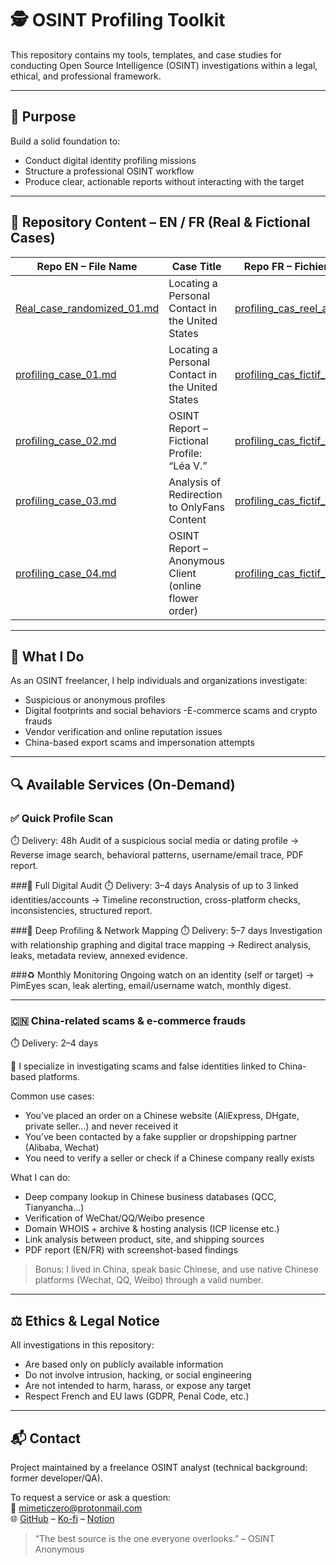 # 🕵️ OSINT Profiling Toolkit

This repository contains my tools, templates, and case studies for conducting Open Source Intelligence (OSINT) investigations within a legal, ethical, and professional framework.

---

## 📌 Purpose

Build a solid foundation to:

- Conduct digital identity profiling missions
- Structure a professional OSINT workflow
- Produce clear, actionable reports without interacting with the target

---

## 🧰 Repository Content – EN / FR (Real & Fictional Cases)

| Repo EN – File Name                               | Case Title                                               | Repo FR – Fichier correspondant                             |
|---------------------------------------------------|-----------------------------------------------------------|--------------------------------------------------------------|
| [Real_case_randomized_01.md](EN/Real_case_randomized_01.md) | Locating a Personal Contact in the United States          | [profiling_cas_reel_anonymiser_01.md](FR/profiling_cas_reel_anonymiser_01.md) |
| [profiling_case_01.md](EN/profiling_case_01.md)   | Locating a Personal Contact in the United States          | [profiling_cas_fictif_01.md](FR/profiling_cas_fictif_01.md) |
| [profiling_case_02.md](EN/profiling_case_02.md)   | OSINT Report – Fictional Profile: “Léa V.”                | [profiling_cas_fictif_02.md](FR/profiling_cas_fictif_02.md) |
| [profiling_case_03.md](EN/profiling_case_03.md)   | Analysis of Redirection to OnlyFans Content               | [profiling_cas_fictif_03.md](FR/profiling_cas_fictif_03.md) |
| [profiling_case_04.md](EN/profiling_case_04.md)   | OSINT Report – Anonymous Client (online flower order)     | [profiling_cas_fictif_04.md](FR/profiling_cas_fictif_04.md) |

---
## 🎯 What I Do

As an OSINT freelancer, I help individuals and organizations investigate:
 - Suspicious or anonymous profiles
 - Digital footprints and social behaviors
 -E-commerce scams and crypto frauds
 - Vendor verification and online reputation issues
 - China-based export scams and impersonation attempts

---
## 🔍 Available Services (On-Demand)
### ✅ Quick Profile Scan
⏱️ Delivery: 48h
Audit of a suspicious social media or dating profile
→ Reverse image search, behavioral patterns, username/email trace, PDF report.

###🧠 Full Digital Audit
⏱️ Delivery: 3–4 days
Analysis of up to 3 linked identities/accounts
→ Timeline reconstruction, cross-platform checks, inconsistencies, structured report.

###📌 Deep Profiling & Network Mapping
⏱️ Delivery: 5–7 days
Investigation with relationship graphing and digital trace mapping
→ Redirect analysis, leaks, metadata review, annexed evidence.

###♻️ Monthly Monitoring
Ongoing watch on an identity (self or target)
→ PimEyes scan, leak alerting, email/username watch, monthly digest.

---

### 🇨🇳 China-related scams & e-commerce frauds 

⏱️ Delivery: 2–4 days

🔎 I specialize in investigating scams and false identities linked to China-based platforms.

Common use cases:
- You’ve placed an order on a Chinese website (AliExpress, DHgate, private seller…) and never received it
- You’ve been contacted by a fake supplier or dropshipping partner (Alibaba, Wechat)
- You need to verify a seller or check if a Chinese company really exists

What I can do:
- Deep company lookup in Chinese business databases (QCC, Tianyancha…)
- Verification of WeChat/QQ/Weibo presence
- Domain WHOIS + archive & hosting analysis (ICP license etc.)
- Link analysis between product, site, and shipping sources
- PDF report (EN/FR) with screenshot-based findings

> Bonus: I lived in China, speak basic Chinese, and use native Chinese platforms (Wechat, QQ, Weibo) through a valid number.

---

## ⚖️ Ethics & Legal Notice

All investigations in this repository:

- Are based only on publicly available information
- Do not involve intrusion, hacking, or social engineering
- Are not intended to harm, harass, or expose any target
- Respect French and EU laws (GDPR, Penal Code, etc.)

---

## 📬 Contact

Project maintained by a freelance OSINT analyst (technical background: former developer/QA).

To request a service or ask a question:  
📮 mimeticzero@protonmail.com  
🌐 [GitHub](https://github.com/mimeticZero) – [Ko-fi](https://ko-fi.com/mimeticzero) – [Notion](https://nickel-cress-2fe.notion.site/MimeticZero-Freelance-OSINT-Analyst-226539e78ced804b870aed4cd93cea77?source=copy_link)


> “The best source is the one everyone overlooks.” – OSINT Anonymous
